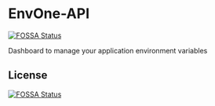 # EnvOne-API
[![FOSSA Status](https://app.fossa.com/api/projects/git%2Bgithub.com%2Fapisquare%2Fenvone-api.svg?type=shield)](https://app.fossa.com/projects/git%2Bgithub.com%2Fapisquare%2Fenvone-api?ref=badge_shield)


Dashboard to manage your application environment variables


## License
[![FOSSA Status](https://app.fossa.com/api/projects/git%2Bgithub.com%2Fapisquare%2Fenvone-api.svg?type=large)](https://app.fossa.com/projects/git%2Bgithub.com%2Fapisquare%2Fenvone-api?ref=badge_large)